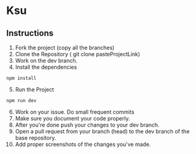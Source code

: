 # Ksu

## Instructions
1. Fork the project (copy all the branches)
2. Clone the Repository ( git clone pasteProjectLink)
3. Work on the dev branch.
4. Install the dependencies
```
npm install
```
5. Run the Project
```
npm run dev
```
6. Work on your issue. Do small frequent commits
7. Make sure you document your code properly.
8. After you're done push your changes to your dev branch.
9. Open a pull request from your branch (head) to the dev branch of the base repository.
10. Add proper screenshots of the changes you've made.

